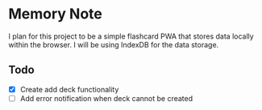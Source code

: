 # Memory Note

I plan for this project to be a simple flashcard PWA that stores data locally within the browser. I will be using IndexDB for the data storage.

## Todo

- [x] Create add deck functionality
- [ ] Add error notification when deck cannot be created
